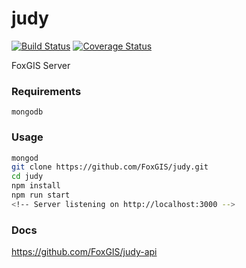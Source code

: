# judy

[![Build Status](https://travis-ci.org/FoxGIS/judy.svg?branch=master)](https://travis-ci.org/FoxGIS/judy)
[![Coverage Status](https://coveralls.io/repos/github/FoxGIS/judy/badge.svg?branch=master)](https://coveralls.io/github/FoxGIS/judy?branch=master)

FoxGIS Server

### Requirements
`mongodb`

### Usage
```bash
mongod
git clone https://github.com/FoxGIS/judy.git
cd judy
npm install
npm run start
<!-- Server listening on http://localhost:3000 -->
```

### Docs
https://github.com/FoxGIS/judy-api
